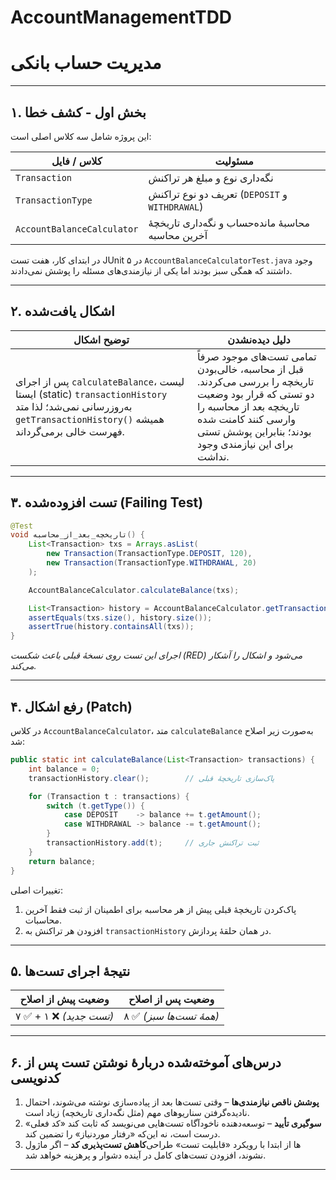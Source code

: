 # AccountManagementTDD
# مدیریت حساب بانکی

---

## ۱. بخش اول - کشف خطا

این پروژه شامل سه کلاس اصلی است:

| کلاس / فایل | مسئولیت |
|-------------|---------|
| `Transaction` | نگه‌داری نوع و مبلغ هر تراکنش |
| `TransactionType` | تعریف دو نوع تراکنش (`DEPOSIT` و `WITHDRAWAL`) |
| `AccountBalanceCalculator` | محاسبهٔ مانده‌حساب و نگه‌داری تاریخچهٔ آخرین محاسبه |

در ابتدای کار، هفت تست JUnit ۵ در `AccountBalanceCalculatorTest.java` وجود داشتند که همگی سبز بودند اما یکی از نیازمندی‌های مسئله را پوشش نمی‌دادند.

---

## ۲. اشکال یافت‌شده

| توضیح اشکال | دلیل دیده‌نشدن |
|-------------|----------------|
| پس از اجرای `calculateBalance`، لیست ایستا (static) `transactionHistory` به‌روزرسانی نمی‌شد؛ لذا متد `getTransactionHistory()` همیشه فهرست خالی برمی‌گرداند. | تمامی تست‌های موجود صرفاً قبل از محاسبه، خالی‌بودن تاریخچه را بررسی می‌کردند. دو تستی که قرار بود وضعیت تاریخچه بعد از محاسبه را وارسی کنند کامنت شده بودند؛ بنابراین پوشش تستی برای این نیازمندی وجود نداشت. |

---

## ۳. تست افزوده‌شده (Failing Test)

```java
@Test
void تاریخچه_بعد_از_محاسبه() {
    List<Transaction> txs = Arrays.asList(
        new Transaction(TransactionType.DEPOSIT, 120),
        new Transaction(TransactionType.WITHDRAWAL, 20)
    );

    AccountBalanceCalculator.calculateBalance(txs);

    List<Transaction> history = AccountBalanceCalculator.getTransactionHistory();
    assertEquals(txs.size(), history.size());
    assertTrue(history.containsAll(txs));
}
```

*اجرای این تست روی نسخهٔ قبلی باعث شکست (RED) می‌شود و اشکال را آشکار می‌کند.*

---

## ۴. رفع اشکال (Patch)

در کلاس `AccountBalanceCalculator`، متد `calculateBalance` به‌صورت زیر اصلاح شد:

```java
public static int calculateBalance(List<Transaction> transactions) {
    int balance = 0;
    transactionHistory.clear();        // پاک‌سازی تاریخچهٔ قبلی

    for (Transaction t : transactions) {
        switch (t.getType()) {
            case DEPOSIT    -> balance += t.getAmount();
            case WITHDRAWAL -> balance -= t.getAmount();
        }
        transactionHistory.add(t);     // ثبت تراکنش جاری
    }
    return balance;
}
```

تغییرات اصلی:
1. پاک‌کردن تاریخچهٔ قبلی پیش از هر محاسبه برای اطمینان از ثبت فقط آخرین محاسبات.
2. افزودن هر تراکنش به `transactionHistory` در همان حلقهٔ پردازش.

---

## ۵. نتیجهٔ اجرای تست‌ها

| وضعیت پیش از اصلاح | وضعیت پس از اصلاح |
|--------------------|-------------------|
| ۷ ✅ + ۱ ❌ *(تست جدید)* | ۸ ✅ *(همهٔ تست‌ها سبز)* |

---

## ۶. درس‌های آموخته‌شده دربارهٔ نوشتن تست پس از کدنویسی

1. **پوشش ناقص نیازمندی‌ها** – وقتی تست‌ها بعد از پیاده‌سازی نوشته می‌شوند، احتمال نادیده‌گرفتن سناریوهای مهم (مثل نگه‌داری تاریخچه) زیاد است.
2. **سوگیری تأیید** – توسعه‌دهنده ناخودآگاه تست‌هایی می‌نویسد که ثابت کند «کد فعلی» درست است، نه این‌که «رفتار موردنیاز» را تضمین کند.
3. **کاهش تست‌پذیری کد** – اگر ماژول‌‎ها از ابتدا با رویکرد «قابلیت تست» طراحی نشوند، افزودن تست‌های کامل در آینده دشوار و پرهزینه خواهد شد.

---
